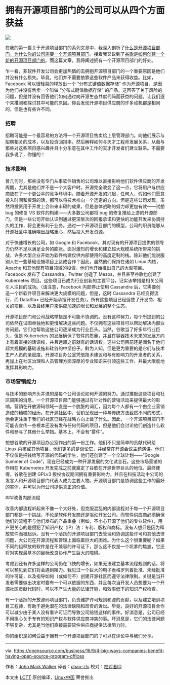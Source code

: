 拥有开源项目部门的公司可以从四个方面获益
====

![](https://opensource.com/sites/default/files/styles/image-full-size/public/images/business/BUSINESS_creativity.png?itok=x2HTRKVW)

在我的第一篇关于开源项目部门的系列文章中，我深入剖析了[什么是开源项目部门，为什么你的公司需要一个开源项目部门][1]。接着我又说到了[谷歌是如何创建一个新的开源项目部门的][2]。而这篇文章，我将阐述拥有一个开源项目部门的好处。

乍一看，非软件开发公司会更加热情的去拥抱开源项目部门的一个重要原因是他们并没有什么损失。毕竟，他们并不需要依靠这些软件产品来获得收益。比如，Facebook 可以很轻易的释放出一个 “分布式键值数据存储” 作为开源项目，是因为他们并没有售卖一个叫做 “分布式键值数据存储” 的产品。这回答了关于风险的问题，但是并没有回答他们如何通过向开源生态共献代码而获益的问题。让我们逐个来推测和探讨其中可能的原因。你会发现开源项目供应商的许多动机都是相同的，但是也有些许不同。

### 招聘

招聘可能是一个最容易的方法将一个开源项目售卖给上层管理部门。向他们展示与招聘相关的成本，以及投资回报率，然后解释如何与天才工程师发展关系，从而与那些对这些项目感兴趣并且十分乐意在其中工作的天才开发者们建立联系。不需要我多说了，你懂的！

### 技术影响

曾几何时，那些没有专门从事软件销售的公司难以直接影响他们软件供应商的开发周期，尤其是他们并不是一个大客户时。开源完全改变了这一点，它将用户与供应商放在了一个更公平的竞争环境中。随着开源开发的兴起，任何人，假如他们愿意投入时间和资源的话，都可以将技术推向一个选定的方向。但是这些公司发现，虽然将投资用于开发上会带来丰硕的成果，但是总体战略的努力却更加有效——试想 bug 的修复 VS 软件的构建——大多数公司都将 bug 的修复推给上游的开源部门，但是一些公司开始认识到通过更深层次的回报承诺和更快的功能开发来协调持久的工作，将会更有利于业务。通过一个开源项目部门的模型，公司的职员能够从开源社区中准确嗅出战略重心，然后投入开发资源。

对于快速增长的公司，如 Google 和 Facebook，其对现有的开源项目提供的领导力仍然不足以满足业务的膨胀。面对激烈的增长和建立超大规模系统所带来的挑战，许多大型企业开始为软件构建仅供内部使用的高度定制的栈。除非他们能说服别人在一些基础设施项目上达成合作？因此，虽然他们保持在诸如  Linux 内核，Apache 和其他现有项目领域的投资，他们也开始推出自己的大型项目。Facebook 发布了 Cassandra，Twitter 创造了 Mesos，并且甚至谷歌也创建了 Kubernetes 项目。这些项目已成为行业创新的主要平台，证实该举措是相关公司引人注目的成功。（请注意，Facebook 内部停止使用 Cassandra 后，它需要创造一个新软件项目来解决更大规模的问题，但是，这时 Cassandra 已经变得流行，而 DataStax 已经开始承担开发任务）。所有这些项目已经促使了开发商、相关的项目、以及最终用户来供应加速的增长和发展的整个生态。

开源项目部门和公司战略举措是不可能不协调的。没有这种努力，每个所提到的公司依然在试图单独地和更慢解决这些问题。不仅拥有这些项目可以帮助解决内部业务问题，它们也帮助这些公司逐渐成为行业巨头。当然，谷歌当了好多年行业巨头，但是 Kubernetes 的发展确保了软件的质量，并且在容器技术未来的发展方向上有着直接的话语权，并且远超之前就有的话语权。这些公司目前还是闻名于他们超大规模的基础设施和硅谷的中坚份子。鲜为人知，但是更为重要的是它们与技术生产人员的亲密度。开源项目办公室凭借技术建议和与有影响力的开发者的关系，再加上在社区治理和人员管理方面深厚的专业知识来引领这些工作，并最大限度地发挥其影响力，

### 市场营销能力

与技术的影响齐头并进的是每个公司谈论如何开源的努力。通过推敲这些项目和社区周围的消息，一个开源项目部门能够通过有针对性的营销活动来提供最大的影响。营销在开放源码领域一直是一个肮脏的词汇，因为每个人都有一个由企业营销造成的糟糕的经历。在开源社区中，营销呈现出一种与传统方法截然不同的形式，他会更注重于我们的社区已经在战略方向上做了什么。因此，一个开源项目部门不可能去宣传一些根本还没有发布任何代码的项目，但是他们会讨论他们创造什么软件和参与了其他什么举措。基本上，不会有“雾件”。

想想谷歌的开源项目办公室作出的第一份工作。他们不只是简单的贡献代码给 Linux 内核或其他项目，他们更多的是谈论它，并经常在开源会议主题演讲。他们不仅仅是把钱给写开源的代码的学生，他们还创建了一个全球计划——“Google Summer of Code”，现在已经成为一种开源发展的文化试金石。这些市场营销的作用在 Kubernetes 开发完成之前就奠定了谷歌在开源世界巨头的地位。最终使得，谷歌在创建 GPLv3 授权协议期间拥有重要影响力，并且在科技活动中公司的发言人和开源项目部门代表人成为主要人物。开源项目部门是协调这些工作的最好的实体，并可以为母公司提供真正的价值。

###改善内部流程

改善内部流程听起来不像一个大好处，但克服混乱的内部流程对于每一个开源项目部门都是一个挑战，不论是软件开发商还是驱动开发公司。而软件供应商必须确保他们的流程不与他们发布的产品重叠（例如，不小心开源了他们的专业软件），用户更关心的是侵犯了知识产权（IP）法：专利、版权和商标。没有人想只是因为释放软件而被起诉。没有一个活跃的开源项目部门去管理和协调这些许可和其他法律问题，大公司在开源流程和管理上面临着巨大的困难。为什么这个很重要呢？如果不同的组释放的软件是在不兼容的许可证下，那么这不仅是一个坑爹的尴尬，它还将对实现最基本的目标改良协作产生巨大的障碍。

考虑到还有许多这样的公司仍在飞快的增长，如果无法建立基本流程规则的话，将可以预见到它们将会遇到阻力。我见过一个巨大的电子表格罗列着批准、未经批准的许可证，以及指导如何（或如何不）创建开源社区而遵守法律限制。关键是当开发者需要做出决定时要有一个可以依据的东西，并且每次当开发人员想要为一个开源社区贡献代码时，可以不产生大量的法律开销，和效率低下的知识产权检查。

有一个活跃的开放源码项目部门，负责维护许可规则和源的贡献，以及建立培训项目工程师，有助于避免潜在的法律缺陷和昂贵的诉讼。毕竟，良好的开源项目合作可以减少由于某人没有看许可证而导致公司赔钱这样的事件。好消息是，公司已经不用担心关于专有的知识产权与软件供应商冲突的事。坏消息是，它们的法律问题不够复杂，尤其是当他们直接需要软件供应商提供法律阻力时。

你的组织是如何受益于拥有一个开源项目部门的？可以在评论中与我们分享。

--------------------------------------------------------------------------------

via: https://opensource.com/business/16/9/4-big-ways-companies-benefit-having-open-source-program-offices

作者：[John Mark Walker][a]
译者：[chao-zhi](https://github.com/chao-zhi)
校对：[校对者ID](https://github.com/校对者ID)

本文由 [LCTT](https://github.com/LCTT/TranslateProject) 原创编译，[Linux中国](https://linux.cn/) 荣誉推出

[a]: https://opensource.com/users/johnmark
[1]: https://opensource.com/business/16/5/whats-open-source-program-office
[2]: https://opensource.com/business/16/8/google-open-source-program-office
